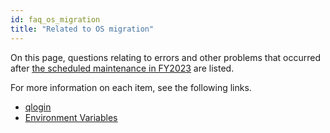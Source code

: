 ```yaml
---
id: faq_os_migration
title: "Related to OS migration"
---
```


On this page, questions relating to errors and other problems that occurred after [<u>the scheduled maintenance in FY2023</u>](/en/blog/2023-11-24-scheduled-maintenance/) are listed.


For more information on each item, see the following links.


- [<u>qlogin</u>](/faq/faq_os_migration_qlogin)
- [<u>Environment Variables</u>](/faq/faq_os_migration_env-var)
